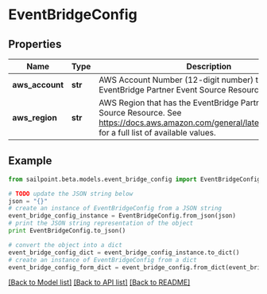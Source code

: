 # EventBridgeConfig


## Properties
Name | Type | Description | Notes
------------ | ------------- | ------------- | -------------
**aws_account** | **str** | AWS Account Number (12-digit number) that has the EventBridge Partner Event Source Resource. | 
**aws_region** | **str** | AWS Region that has the EventBridge Partner Event Source Resource. See https://docs.aws.amazon.com/general/latest/gr/rande.html for a full list of available values. | 

## Example

```python
from sailpoint.beta.models.event_bridge_config import EventBridgeConfig

# TODO update the JSON string below
json = "{}"
# create an instance of EventBridgeConfig from a JSON string
event_bridge_config_instance = EventBridgeConfig.from_json(json)
# print the JSON string representation of the object
print EventBridgeConfig.to_json()

# convert the object into a dict
event_bridge_config_dict = event_bridge_config_instance.to_dict()
# create an instance of EventBridgeConfig from a dict
event_bridge_config_form_dict = event_bridge_config.from_dict(event_bridge_config_dict)
```
[[Back to Model list]](../README.md#documentation-for-models) [[Back to API list]](../README.md#documentation-for-api-endpoints) [[Back to README]](../README.md)


